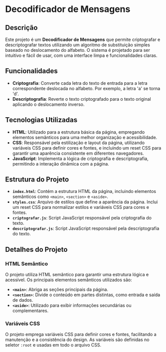 # Decodificador de Mensagens

## Descrição

Este projeto é um **Decodificador de Mensagens** que permite criptografar e descriptografar textos utilizando um algoritmo de substituição simples baseado no deslocamento do alfabeto. O sistema é projetado para ser intuitivo e fácil de usar, com uma interface limpa e funcionalidades claras.

## Funcionalidades

- **Criptografia**: Converte cada letra do texto de entrada para a letra correspondente deslocada no alfabeto. Por exemplo, a letra 'a' se torna 'd'.
- **Descriptografia**: Reverte o texto criptografado para o texto original aplicando o deslocamento inverso.

## Tecnologias Utilizadas

- **HTML**: Utilizado para a estrutura básica da página, empregando elementos semânticos para uma melhor organização e acessibilidade.
- **CSS**: Responsável pela estilização e layout da página, utilizando variáveis CSS para definir cores e fontes, e incluindo um reset CSS para garantir uma aparência consistente em diferentes navegadores.
- **JavaScript**: Implementa a lógica de criptografia e descriptografia, permitindo a interação dinâmica com a página.

## Estrutura do Projeto

- **`index.html`**: Contém a estrutura HTML da página, incluindo elementos semânticos como `<main>`, `<section>` e `<aside>`.
- **`styles.css`**: Arquivo de estilos que define a aparência da página. Inclui um reset CSS para normalizar estilos e variáveis CSS para cores e fontes.
- **`criptografar.js`**: Script JavaScript responsável pela criptografia do texto.
- **`descriptografar.js`**: Script JavaScript responsável pela descriptografia do texto.

## Detalhes do Projeto

### HTML Semântico

O projeto utiliza HTML semântico para garantir uma estrutura lógica e acessível. Os principais elementos semânticos utilizados são:

- **`<main>`**: Abriga as seções principais da página.
- **`<section>`**: Divide o conteúdo em partes distintas, como entrada e saída de dados.
- **`<aside>`**: Utilizado para exibir informações secundárias ou complementares.

### Variáveis CSS

O projeto emprega variáveis CSS para definir cores e fontes, facilitando a manutenção e a consistência do design. As variáveis são definidas no seletor `:root` e usadas em todo o arquivo CSS.
